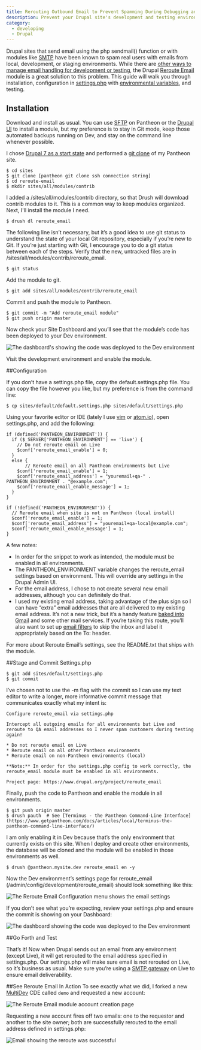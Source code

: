 ```yaml
---
title: Rerouting Outbound Email to Prevent Spamming During Debugging and Testing 
description: Prevent your Drupal site's development and testing environments from sending emails to your real users, with the reroute_email module and Pantheon environment variables.
category:
  - developing
  - Drupal
---
```

Drupal sites that send email using the php sendmail() function or with modules like [SMTP](https://www.drupal.org/project/smtp) have been known to spam real users with emails from local, development, or staging environments. While there are [other ways to manage email handling for development or testing](https://www.drupal.org/node/201981), the Drupal [Reroute Email](https://www.drupal.org/project/reroute_email) module is a great solution to this problem. This guide will walk you through installation, configuration in [settings.php](https://www.getpantheon.com/docs/articles/drupal/configuring-settings-php/) with [environmental variables](https://www.getpantheon.com/docs/articles/sites/code/reading-pantheon-environment-configuration/), and testing.

## Installation

Download and install as usual. You can use [SFTP](https://www.getpantheon.com/docs/articles/sites/code/developing-directly-with-sftp-mode/) on Pantheon or the [Drupal UI](https://www.getpantheon.com/docs/articles/sites/code/more-ways-of-managing-code-in-sftp-mode/#installing-modules-and-themes-with-drupal%27s-update-manager) to install a module, but my preference is to stay in Git mode, keep those automated backups running on Dev, and stay on the command line whenever possible.

I chose [Drupal 7 as a start state](https://www.getpantheon.com/docs/articles/users/choosing-start-state/#importing-existing-sites) and performed a [git clone](https://www.getpantheon.com/docs/articles/local/starting-with-git/) of my Pantheon site.
```
$ cd sites
$ git clone [pantheon git clone ssh connection string]
$ cd reroute-email
$ mkdir sites/all/modules/contrib
```
I added a /sites/all/modules/contrib directory, so that Drush will download contrib modules to it. This is a common way to keep modules organized. Next, I'll install the module I need.  
```
$ drush dl reroute_email
```
The following line isn’t necessary, but it’s a good idea to use git status to understand the state of your local Git repository, especially if you’re new to Git. If you’re just starting with Git, I encourage you to do a git status between each of the steps. Verify that the new, untracked files are in /sites/all/modules/contrib/reroute_email.
```
$ git status
```
Add the module to git.
```
$ git add sites/all/modules/contrib/reroute_email
```
Commit and push the module to Pantheon.
```
$ git commit -m "Add reroute_email module"
$ git push origin master
```
Now check your Site Dashboard and you’ll see that the module’s code has been deployed to your Dev environment.

![The dashboard's showing the code was deployed to the Dev environment](/source/docs/assets/images/verify-reroute-email-dashboard-commits1.png)

Visit the development environment and enable the module.

##Configuration

If you don’t have a settings.php file, copy the default.settings.php file.  You can copy the file however you like, but my preference is from the command line:
```
$ cp sites/default/default.settings.php sites/default/settings.php
```
Using your favorite editor or IDE (lately I use [vim](http://www.vim.org) or [atom.io](https://atom.io)), open settings.php, and add the following:
```
if (defined('PANTHEON_ENVIRONMENT')) {
  if ($_SERVER['PANTHEON_ENVIRONMENT'] == 'live') {
	// Do not reroute email on Live
	$conf['reroute_email_enable'] = 0;
  }
  else {
       // Reroute email on all Pantheon environments but Live
	$conf['reroute_email_enable'] = 1;
	$conf['reroute_email_address'] = "youremail+qa-" . PANTHEON_ENVIRONMENT . "@example.com";
	$conf['reroute_email_enable_message'] = 1;
  }
}

if (!defined('PANTHEON_ENVIRONMENT')) {
  // Reroute email when site is not on Pantheon (local install)
  $conf['reroute_email_enable'] = 1;
  $conf['reroute_email_address'] = "youremail+qa-local@example.com";
  $conf['reroute_email_enable_message'] = 1;
}
```
A few notes:
- In order for the snippet to work as intended, the module must be enabled in all environments.
- The PANTHEON_ENVIRONMENT variable changes the reroute_email settings based on environment. This will override any settings in the Drupal Admin UI.
- For the email address, I chose to not create several new email addresses, although you can definitely do that.
- I used my existing email address, taking advantage of the plus sign so I can have “extra” email addresses that are all delivered to my existing email address. It’s not a new trick, but it’s a handy feature [baked into Gmail](http://gmailblog.blogspot.com/2008/03/2-hidden-ways-to-get-more-from-your.html) and some other mail services. If you’re taking this route, you’ll also want to set up [email filters](https://support.google.com/mail/answer/6579?hl=en) to skip the inbox and label it appropriately based on the To: header.

For more about Reroute Email’s settings, see the README.txt that ships with the module.


##Stage and Commit Settings.php
```
$ git add sites/default/settings.php
$ git commit
```
I’ve chosen not to use the -m flag with the commit so I can use my text editor to write a longer, more informative commit message that communicates exactly what my intent is:
```
Configure reroute_email via settings.php

Intercept all outgoing emails for all environments but Live and reroute to QA email addresses so I never spam customers during testing again!

* Do not reroute email on Live
* Reroute email on all other Pantheon environments
* Reroute email on non-Pantheon environments (local)

**Note:** In order for the settings.php config to work correctly, the reroute_email module must be enabled in all environments.

Project page: https://www.drupal.org/project/reroute_email
```

Finally, push the code to Pantheon and enable the module in all environments.
```
$ git push origin master
$ drush pauth  # See [Terminus - the Pantheon Command-Line Interface](https://www.getpantheon.com/docs/articles/local/terminus-the-pantheon-command-line-interface/)
```
I am only enabling it in Dev because that’s the only environment that currently exists on this site. When I deploy and create other environments, the database will be cloned and the module will be enabled in those environments as well.
```
$ drush @pantheon.mysite.dev reroute_email en -y
```
Now the Dev environment’s settings page for reroute_email (/admin/config/development/reroute_email) should look something like this:

![The Reroute Email Configuration menu shows the email settings](/source/docs/assets/images/reroute-email-config-settings.png)

If you don’t see what you’re expecting, review your settings.php and ensure the commit is showing on your Dashboard:

![The dashboard showing the code was deployed to the Dev environment](/source/docs/assets/images/verify-reroute-email-dashboard-commits2.png)

##Go Forth and Test

That’s it! Now when Drupal sends out an email from any environment (except Live), it will get rerouted to the email address specified in settings.php. Our settings.php will make sure email is not rerouted on Live, so it’s business as usual. Make sure you’re using a [SMTP gateway](https://www.getpantheon.com/docs/articles/sites/code/email/#outgoing-email) on Live to ensure email deliverability.

##See Reroute Email In Action
To see exactly what we did, I forked a new [MultiDev](https://www.getpantheon.com/docs/articles/sites/multidev/) CDE called ```demo``` and requested a new account:

![The Reroute Email module account creation page](/source/docs/assets/images/reroute-email-account-requested.png)

Requesting a new account fires off two emails: one to the requestor and another to the site owner; both are successfully rerouted to the email address defined in settings.php:

![Email showing the reroute was successful](/source/docs/assets/images/reroute-email-confirmation.png)
